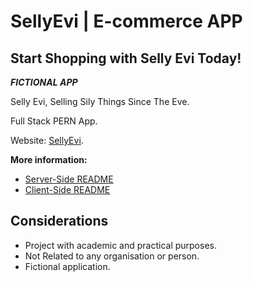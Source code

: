 # SellyEvi | E-commerce APP
## Start Shopping with Selly Evi Today!
***FICTIONAL APP***

Selly Evi, Selling Sily Things Since The Eve.

Full Stack PERN App. 

Website: [SellyEvi]().

**More information:**
- [Server-Side README](./sellyEvi_SERVER/README.md)
- [Client-Side README](./sellyEvi_CLIENT/README.md)

## Considerations
- Project with academic and practical purposes.
- Not Related to any organisation or person.
- Fictional application.